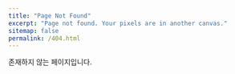 ```yaml
---
title: "Page Not Found"
excerpt: "Page not found. Your pixels are in another canvas."
sitemap: false
permalink: /404.html
---
```

존재하지 않는 페이지입니다.
